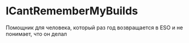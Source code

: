 # ICantRememberMyBuilds

Помощник для человека, который раз год возвращается в ESO и не понимает, что он делал
